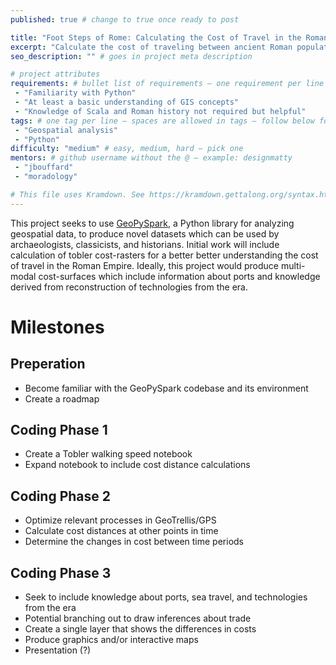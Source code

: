 ```yaml
---
published: true # change to true once ready to post

title: "Foot Steps of Rome: Calculating the Cost of Travel in the Roman Empire" # project title inside quotes
excerpt: "Calculate the cost of traveling between ancient Roman population centers" # shows on project list page
seo_description: "" # goes in project meta description

# project attributes
requirements: # bullet list of requirements – one requirement per line – follow below format
 - "Familiarity with Python"
 - "At least a basic understanding of GIS concepts"
 - "Knowledge of Scala and Roman history not required but helpful"
tags: # one tag per line – spaces are allowed in tags – follow below format
 - "Geospatial analysis"
 - "Python"
difficulty: "medium" # easy, medium, hard – pick one
mentors: # github username without the @ – example: designmatty
 - "jbouffard"
 - "moradology"

# This file uses Kramdown. See https://kramdown.gettalong.org/syntax.html for syntax
---
```


This project seeks to use [GeoPySpark](https:///github.com/locationtech-labs/geopyspark), a Python library
for analyzing geospatial data, to produce novel datasets which can be used by archaeologists, classicists, and
historians. Initial work will include calculation of tobler cost-rasters for a better better understanding the
cost of travel in the Roman Empire. Ideally, this project would produce multi-modal cost-surfaces which include
information about ports and knowledge derived from reconstruction of technologies from the era.

# Milestones

## Preperation

- Become familiar with the GeoPySpark codebase and its environment
- Create a roadmap

## Coding Phase 1

- Create a Tobler walking speed notebook
- Expand notebook to include cost distance calculations

## Coding Phase 2

- Optimize relevant processes in GeoTrellis/GPS
- Calculate cost distances at other points in time
- Determine the changes in cost between time periods

## Coding Phase 3

- Seek to include knowledge about ports, sea travel, and technologies from the era
- Potential branching out to draw inferences about trade
- Create a single layer that shows the differences in costs
- Produce graphics and/or interactive maps
- Presentation (?)
